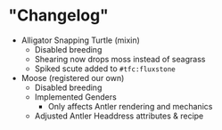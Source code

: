 # "Changelog"

- Alligator Snapping Turtle (mixin)
  - Disabled breeding
  - Shearing now drops moss instead of seagrass
  - Spiked scute added to `#tfc:fluxstone`
- Moose (registered our own)
  - Disabled breeding
  - Implemented Genders
    - Only affects Antler rendering and mechanics
  - Adjusted Antler Headdress attributes & recipe